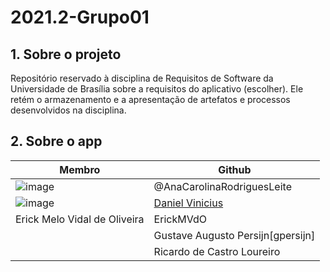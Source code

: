# 2021.2-Grupo01

## 1. Sobre o projeto
Repositório reservado à disciplina de Requisitos de Software da Universidade de Brasília sobre a requisitos do aplicativo (escolher). Ele retém o armazenamento e a apresentação de artefatos e processos desenvolvidos na disciplina.

## 2. Sobre o app



|  Membro | Github  |
| ------- |-------- |
| ![image](https://user-images.githubusercontent.com/49570180/152339710-a2b47bf0-c5e6-4008-ab11-274d2d859492.png)  | @AnaCarolinaRodriguesLeite |
| ![image](https://user-images.githubusercontent.com/49570180/152339574-4089822b-a785-44d1-9169-5820cfad3ba7.png)  |[Daniel Vinicius](https://github.com/DanielViniciusAlves) |
| Erick Melo Vidal de Oliveira  |  ErickMVdO  |
|  | Gustave Augusto Persijn[gpersijn]  |
|  | Ricardo de Castro Loureiro  | [Ricardo Loureiro](https://github.com/castroricardo1) |

